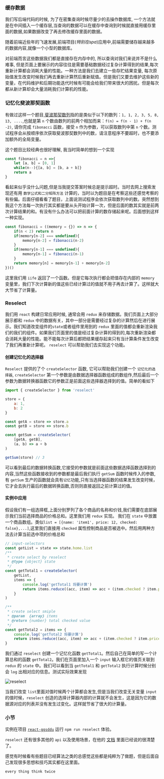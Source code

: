 ### 缓存数据

我们写后端代码的时候, 为了在密集查询时候尽量少的去操作数据库, 一个方法就是在中间插入一个缓存层,当查询的数据可以在缓存中查询到时候就直接用缓存里面的数据,如果数据改变了再去修改缓存里面的数据。

随着前端近些年的飞速发展,前端项目(*特别在spa*)应用中,前端需要储存越来越多的数据内容,就像一个小型的数据库。

对前端而言这些数据我们都是直接存在内存中的, 所以查询对我们来说并不是什么难事, 但是页面上要展示的内容往往是需要基础数据经过复杂计算得到的结果,每次重新计算都会消耗大量的性能。一种方法是我们去建立一些存贮结果变量, 每次原始值发生改变时候我们再去重新计算然后重新赋值。但是我们又要去维护这些新的变量，在代码维护和后期功能迭代时候有可能会给我们带来很大的困扰。但是每次都从新计算却会大量消耗我们计算机的性能。

### 记忆化斐波那契函数

有做过这样一个题目,[斐波那契数列](https://scriptoj.com/problems/102)指的是类似于以下的数列：`1, 1, 2, 3, 5, 8, 13, ....`,也就是第 `n` 个数由数列的前两个相加而来：`f(n) = f(n - 1) + f(n -2)`, 请你完成 `fibonacci` 函数，接受 `n` 作为参数，可以获取数列中第 `n` 个数。测试程序会从按顺序依次获取斐波那契数列中的数，请注意程序不要超时，也不要添加额外的全局变量。

这个题目比较经典也很好理解, 我当时简单的想到一个实现

```javascript
const fibonacci = n =>{
	let [a, b] = [0, 1]
	while(n--){[a, b] = [b, a + b]}
	return a
}
```

看起来似乎没什么问题,但是当我提交答案时候总是提示超时。当时去网上搜索发现还有用 `数学公式和二分矩阵方法` 计算的，当时以为题目是在考察这些还感觉考察的有些偏。后面仔细看看了题目，上面说测试程序会依次获取数列中的数。突然想到我这个方法每一次执行其实都是要从头开始计算一次，但是后面的数其实就是前两次计算结果的和。有没有什么办法可以把前面计算的数存储起来呢。后面想到这样一种实现。

```javascript
const fibonacci = ((memory = {}) => n => {
	if(n < 2) return n
	if(memory[n-2] === undefined){
		memory[n-2] = fibonacci(n-2)
	}
	if(memory[n-1] === undefined){
		memory[n-1] = fibonacci(n-1)
	}
	return memory[n] = memory[n-1] + memory[n-2]
})()
```

这里我们用 `iife` 返回了一个函数。但是它每次执行都会把值存在内部的 `memory` 变量里，我们下次计算新的值这些已经计算过的值就不用子再去计算了。这样就大大节省了计算量。

### Reselect

我们用 `react` 构建日常应用时候, 通常会用 `redux` 来存储数据。我们页面上大部分展示都和 `redux` 中的数据有关，其中一部分是需要经过复杂的计算然后在进行展示。我们知道改变组件的`state`或者组件里用到的 `redux` 里面的值都会重新渲染我们的我们的组件。如果我们页面里的值是经过复杂计算的得到的,每次重新渲染都会消耗大量的性能。能不能每次计算后都把结果缓存起来只有当计算条件发生改变了我们再重新计算呢。 `reselect` 可以帮助我们去实现这个功能。

#### 创建记忆化的选择器

`Reselect` 提供的了个 `createSelector` 函数, 它可以帮助我们创建一个 `记忆化的选择器`, `createSelector` 第一个参数是由数据选择器函数组成的数组作,然后最后一个参数为数据转换器函数它的参数正是前面这些选择器选择到的值。简单的看如下

```javascript
import { createSelector } from 'reselect'

store = {
	a: 1,
	b: 2
}

const getA = store => store.a
const getB = store => store.b

const getSum = createSelector(
	[getA, getB],
	(a, b) => a + b
)

getSum(store) // 3
```
可以看到最后的数据转换函数,它接受的参数就是前面这些数据选择函数选择到的内容,当然这些函数接收到的参数都是最后我们执行 `getSum` 函数时候传入的参数, 有 `getSum` 生产的函数就会具有`记忆`功能,只有当选择器函数的结果发生改变时候，它才会去执行最后的数据转换函数,否则则直接返回之前计算过的值。

#### 实例中应用

假设我们有一组选择框,上面分别罗列了各个商品的名称和价钱,我们需要在底部展示我们当前选择商品的价格总和。这里我们用 `redux` 实现。
我们在 `state` 中放置一个商品数组。类似`list = [{name: 'item1', price: 12, checked: false},...]`,这里我们直接用 `checked` 属性控制商品是否被选中。然后用两种方法去计算当前选中项的价格总和

```javascript
// input-selectors
const getList = state => state.home.list
/**
 * create select by reselect
 * @type {object} state
 */
const getTotal1 = createSelector(
	getList,
	items => {
		console.log('getTotal1 将要计算')
		return items.reduce((acc, item) => acc + (item.checked ? item.price : 0), 0)
	}
)

/**
 * create select smiple
 * @param  {array} items
 * @return {number} total checked value
 */
const getTotal2 = items => {
	console.log('getTotal2 将要计算')
	return items.reduce((acc, item) => acc + (item.checked ? item.price : 0), 0)
}
```

我们通过 `reselect` 创建一个记忆化函数 `getTotal1`。然后自己在简单的写一个计算总和的函数 `getTotal2`。我们在页面里加入一个 `input` 输入框它的值页关联到 `redux` 的 `state` 中。我们可以看到当 `getTotal1` 和 `getTotal2` 执行计算时候分别会 `log` 出相对应的信息。测试实际效果发现


![reselect](http://hazyzh.oss-cn-shenzhen.aliyuncs.com/imgs/redux/reselect.gif)

当我们改变 `list`里面对值时候两个计算都会发生,但是当我们改变无关变量 `input` 的值时候，`reselect` 创造的选择计算器内部的计算就不会发生，这是因为它的数据源对应的列表并没有发生过变化。这样就节省了很大的计算量。

### 小节

实例在项目 [`react-ggsddu`](https://github.com/Hazyzh/reacts-ggsddu) 运行 `npm run reselect` 体验。

`reselect` 还有很多其他的 `api` 以及使用场景，在他的 [文档](https://github.com/reactjs/reselect) 里面已经说的很清楚了。

感觉有时候看有些题目已经算法之类的总感觉这些都是纯粹为了做题，但是后面自己发现很多思想和技巧其实都在这里面。

`every thing think twice`
